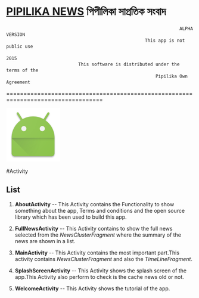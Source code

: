 [PIPILIKA NEWS](https://github.com/RaggedyCoder/PipilikaNews) পিপীলিকা সাপ্রতিক সংবাদ
==================================================================================
                                                                     ALPHA VERSION
                                                        This app is not public use
                                                                              2015
                               This software is distributed under the terms of the 
                                                            Pipilika Own Agreement                                                           
==================================================================================

![App Logo](app/src/main/res/mipmap-xxhdpi/ic_launcher.png)

#Activity

List
---------------

1.	**AboutActivity**           -- This Activity contains the Functionality to show something about the app,
                                Terms and conditions and the open source library which has been used to 
                                build this app.
                            
2.	**FullNewsActivity**        -- This Activity contains to show the full news selected from the 
                                *NewsClusterFragment* where the summary of the news are shown in a list.  

3.	**MainActivity**            -- This Activity contains the most important part.This activity contains
                                *NewsClusterFragment* and also the *TimeLineFragment*.
                            
4.	**SplashScreenActivity**    -- This Activity shows the splash screen of the app.This Activity also perform
                                to check is the cache news old or not.
                                
5.	**WelcomeActivity**         -- This Activity shows the tutorial of the app.